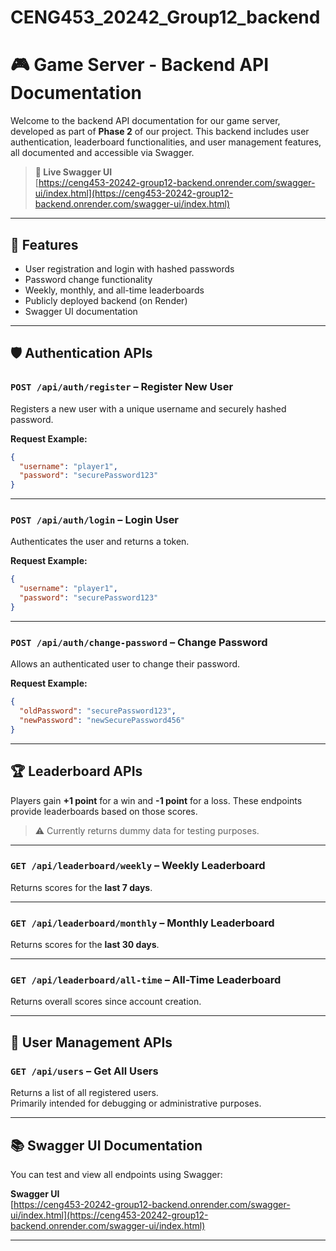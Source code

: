 # CENG453_20242_Group12_backend

# 🎮 Game Server - Backend API Documentation

Welcome to the backend API documentation for our game server, developed as part of **Phase 2** of our project. This backend includes user authentication, leaderboard functionalities, and user management features, all documented and accessible via Swagger.

> **🔗 Live Swagger UI**  
> [https://ceng453-20242-group12-backend.onrender.com/swagger-ui/index.html](https://ceng453-20242-group12-backend.onrender.com/swagger-ui/index.html)

---

## 📌 Features

- User registration and login with hashed passwords  
- Password change functionality  
- Weekly, monthly, and all-time leaderboards  
- Publicly deployed backend (on Render)  
- Swagger UI documentation   

---

## 🛡️ Authentication APIs

### `POST /api/auth/register` – Register New User

Registers a new user with a unique username and securely hashed password.

**Request Example:**
```json
{
  "username": "player1",
  "password": "securePassword123"
}
```

---

### `POST /api/auth/login` – Login User

Authenticates the user and returns a token.

**Request Example:**
```json
{
  "username": "player1",
  "password": "securePassword123"
}
```

---

### `POST /api/auth/change-password` – Change Password

Allows an authenticated user to change their password.

**Request Example:**
```json
{
  "oldPassword": "securePassword123",
  "newPassword": "newSecurePassword456"
}
```

---

## 🏆 Leaderboard APIs

Players gain **+1 point** for a win and **-1 point** for a loss. These endpoints provide leaderboards based on those scores.

> ⚠️ Currently returns dummy data for testing purposes.

---

### `GET /api/leaderboard/weekly` – Weekly Leaderboard

Returns scores for the **last 7 days**.

---

### `GET /api/leaderboard/monthly` – Monthly Leaderboard

Returns scores for the **last 30 days**.

---

### `GET /api/leaderboard/all-time` – All-Time Leaderboard

Returns overall scores since account creation.

---

## 👤 User Management APIs

### `GET /api/users` – Get All Users

Returns a list of all registered users.  
Primarily intended for debugging or administrative purposes.

---

## 📚 Swagger UI Documentation

You can test and view all endpoints using Swagger:

**Swagger UI**  
[https://ceng453-20242-group12-backend.onrender.com/swagger-ui/index.html](https://ceng453-20242-group12-backend.onrender.com/swagger-ui/index.html)

---
